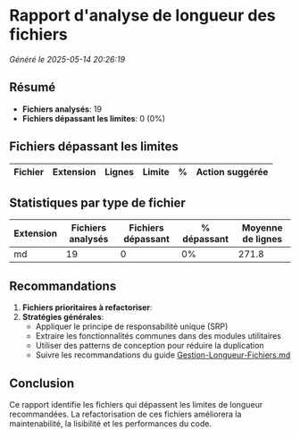 # Rapport d'analyse de longueur des fichiers

*Généré le 2025-05-14 20:26:19*

## Résumé

- **Fichiers analysés**: 19
- **Fichiers dépassant les limites**: 0 (0%)

## Fichiers dépassant les limites

| Fichier | Extension | Lignes | Limite | % | Action suggérée |
|---------|-----------|--------|--------|---|----------------|
## Statistiques par type de fichier

| Extension | Fichiers analysés | Fichiers dépassant | % dépassant | Moyenne de lignes |
|-----------|-------------------|-------------------|------------|------------------|
| md | 19 | 0 | 0% | 271.8 |
## Recommandations

1. **Fichiers prioritaires à refactoriser**:
2. **Stratégies générales**:
   - Appliquer le principe de responsabilité unique (SRP)
   - Extraire les fonctionnalités communes dans des modules utilitaires
   - Utiliser des patterns de conception pour réduire la duplication
   - Suivre les recommandations du guide [Gestion-Longueur-Fichiers.md](../../docs/guides/standards/Gestion-Longueur-Fichiers.md)

## Conclusion

Ce rapport identifie les fichiers qui dépassent les limites de longueur recommandées. La refactorisation de ces fichiers améliorera la maintenabilité, la lisibilité et les performances du code.
